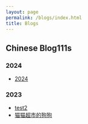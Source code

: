 ```yaml
---
layout: page
permalink: /blogs/index.html
title: Blogs
---
```


## Chinese Blog111s

### 2024

- [2024](/blogs/24fall/)

### 2023

- [test2](/blogs/1214)<br>
- [猫猫超市的狗狗](/blogs/2023/12/1214)<br>


<br>

